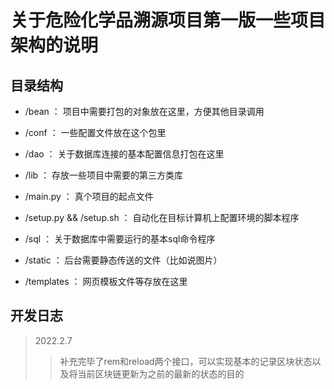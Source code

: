 # 关于危险化学品溯源项目第一版一些项目架构的说明

## 目录结构

* /bean ： 项目中需要打包的对象放在这里，方便其他目录调用

* /conf ： 一些配置文件放在这个包里

* /dao ： 关于数据库连接的基本配置信息打包在这里

* /lib ： 存放一些项目中需要的第三方类库

* /main.py ： 真个项目的起点文件

* /setup.py && /setup.sh ： 自动化在目标计算机上配置环境的脚本程序

* /sql ： 关于数据库中需要运行的基本sql命令程序

* /static ： 后台需要静态传送的文件（比如说图片）

* /templates ： 网页模板文件等存放在这里

## 开发日志

> 2022.2.7
>> 补充完毕了rem和reload两个接口，可以实现基本的记录区块状态以及将当前区块链更新为之前的最新的状态的目的
